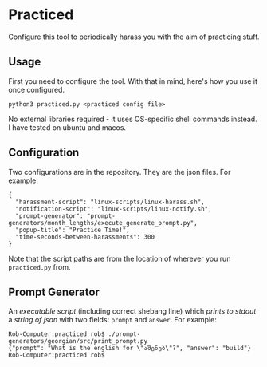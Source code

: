 # Practiced

Configure this tool to periodically harass you with the aim of practicing stuff.

## Usage

First you need to configure the tool. With that in mind, here's how you use it once configured.

```
python3 practiced.py <practiced config file>
```

No external libraries required - it uses OS-specific shell commands instead. I have tested on ubuntu and macos.

## Configuration

Two configurations are in the repository. They are the json files. For example:

```
{
  "harassment-script": "linux-scripts/linux-harass.sh",
  "notification-script": "linux-scripts/linux-notify.sh",
  "prompt-generator": "prompt-generators/month_lengths/execute_generate_prompt.py",
  "popup-title": "Practice Time!",
  "time-seconds-between-harassments": 300
}
```

Note that the script paths are from the location of wherever you run `practiced.py` from.

## Prompt Generator

An _executable script_ (including correct shebang line) which _prints to stdout_ a _string of json_ with two fields: `prompt` and `answer`. For example:

```
Rob-Computer:practiced rob$ ./prompt-generators/georgian/src/print_prompt.py
{"prompt": "What is the english for \"აშენებ\"?", "answer": "build"}
Rob-Computer:practiced rob$
```
